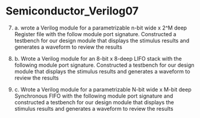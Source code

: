 # Semiconductor_Verilog07

 7) a. wrote a Verilog module for a parametrizable n-bit wide x 2^M deep Register file with the follow module port signature. 
 Constructed a testbench for our design module that displays the stimulus results and generates a waveform to review the results

7) b. Wrote a Verilog module for an 8-bit x 8-deep LIFO stack with the following module port signature. Constructed a testbench for our design module that displays the stimulus results and generates a waveform to review the results

7) c. Wrote a Verilog module for a parametrizable N-bit wide x M-bit deep Synchronous FIFO with the following module port signature and constructed a testbench for our design module that displays the stimulus results and generates a waveform to review the results
